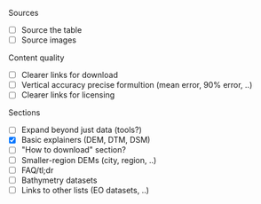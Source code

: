 Sources
- [ ] Source the table
- [ ] Source images

Content quality
- [ ] Clearer links for download
- [ ] Vertical accuracy precise formultion (mean error, 90% error, ..)
- [ ] Clearer links for licensing

Sections
- [ ] Expand beyond just data (tools?)
- [x] Basic explainers (DEM, DTM, DSM)
- [ ] "How to download" section?
- [ ] Smaller-region DEMs (city, region, ..)
- [ ] FAQ/tl;dr
- [ ] Bathymetry datasets
- [ ] Links to other lists (EO datasets, ..)
